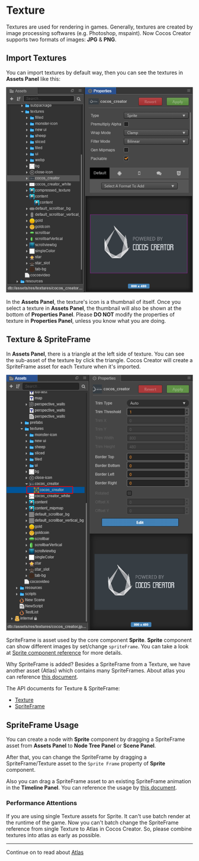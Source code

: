 # Texture

Textures are used for rendering in games. Generally, textures are created by image processing softwares (e.g. Photoshop, mspaint). Now Cocos Creator supports two formats of images: **JPG** & **PNG**.

## Import Textures

You can import textures by default way, then you can see the textures in **Assets Panel** like this:

![imported texture](sprite/imported_texture.png)

In the **Assets Panel**, the texture's icon is a thumbnail of itself. Once you select a texture in **Assets Panel**, the thumbnail will also be shown at the bottom of **Properties Panel**. Please **DO NOT** modify the properties of texture in **Properties Panel**, unless you know what you are doing.

## Texture & SpriteFrame

In **Assets Panel**, there is a triangle at the left side of texture. You can see the sub-asset of the texture by click the triangle. Cocos Creator will create a SpriteFrame asset for each Texture when it's imported.

![texture spriteframe](sprite/texture_spriteframe.png)

SpriteFrame is asset used by the core component **Sprite**. **Sprite** component can show different images by set/change `spriteFrame`. You can take a look at [Sprite component reference](../components/sprite.md) for more details.

Why SpriteFrame is added? Besides a SpriteFrame from a Texture, we have another asset (Atlas) which contains many SpriteFrames. About atlas you can reference [this document](atlas.md).

The API documents for Texture & SpriteFrame:

- [Texture](//docs.cocos2d-x.org/api-ref/creator/v1.0/classes/Texture2D.html)
- [SpriteFrame](//docs.cocos2d-x.org/api-ref/creator/v1.0/classes/SpriteFrame.html)

## SpriteFrame Usage

You can create a node with **Sprite** component by dragging a SpriteFrame asset from **Assets Panel** to **Node Tree Panel** or **Scene Panel**.

After that, you can change the SpriteFrame by dragging a SpriteFrame/Texture asset to the `Sprite Frame` property of **Sprite** component.

Also you can drag a SpriteFrame asset to an existing SpriteFrame animation in the **Timeline Panel**. You can reference the usage by [this document](../animation/sprite-animation.md).

### Performance Attentions

If you are using single Texture assets for Sprite. It can't use batch render at the runtime of the game. Now you can't batch change the SpriteFrame reference from single Texture to Atlas in Cocos Creator. So, please combine textures into atlas as early as possible.

<hr>

Continue on to read about [Atlas](atlas.md)
